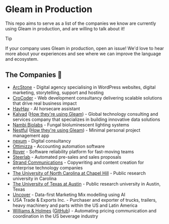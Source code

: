 # Gleam in Production

This repo aims to serve as a list of the companies we know are currently using Gleam in production,
and are willing to talk about it!

> [!TIP]
> If your company uses Gleam in production, open an issue! We'd love to hear more about your
> experiences and see where we can improve the language and ecosystem.

## The Companies 💜

- [ArcStone](https://www.arcstone.com/) - Digital agency specialising in WordPress websites, digital marketing, storytelling, support and hosting
- [CroCoder](https://www.crocoder.dev/) - Web development consultancy delivering scalable solutions that drive real business impact
- [HayHay](https://www.hayhayapp.se/) - AI horsecare assistant
- [Kalvad](https://www.kalvad.com/) ([How they're using Gleam](https://blog.kalvad.com/unmasking-http-logs-from-blind-spots-to-full-visibility-with-gleam-and-quickwit/)) - Global technology consulting and services company that specializes in building innovative data solutions
- [Nambi Biolabs](https://nambi.ca/) - Fungal bioluminescent lighting systems
- [Nestful](https://nestful.app/) ([How they're using Gleam](https://blog.nestful.app/p/why-i-rewrote-nestful-in-gleam)) - Minimal personal project management app
- [nexum](https://www.nexum.com/en) - Digital consultancy
- [Ottimizza](https://ottimizza.com.br/) - Accounting automation software
- [Rover](https://getrover.com) - Software reliability platform for fast-moving teams
- [Steerlab](https://www.steerlab.ai/) - Automated pre-sales and sales proposals
- [Strand Communications](https://strand-uk.com) - Copywriting and content creation for enterprise technology companies
- [The University of North Carolina at Chapel Hill](https://www.unc.edu/) - Public research university in Carolina
- [The University of Texas at Austin](https://www.utexas.edu/) - Public research university in Austin, Texas
- [Uncover](https://www.uncover.co/) - Data-first Marketing Mix modelling using AI
- USA Trade & Exports Inc. - Purchaser and exporter of trucks, trailers, heavy machinery and parts within the US and Latin America
- [Williams & Holmes](https://www.williamsandholmes.com/) ([GitHub](https://github.com/williamsandholmes/williamsandholmes.com)) - Automating pricing communication and
  coordination in the US beverage industry
